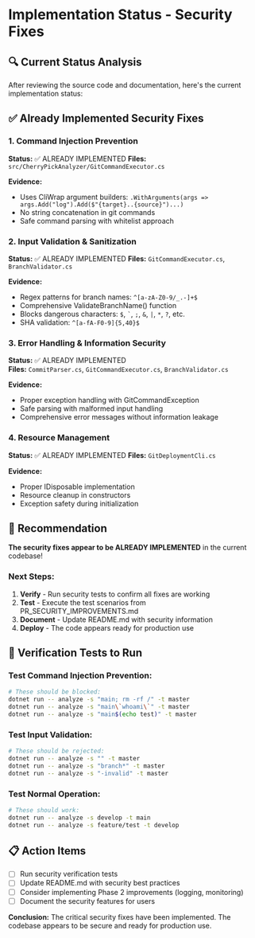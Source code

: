 # Implementation Status - Security Fixes

## 🔍 Current Status Analysis

After reviewing the source code and documentation, here's the current implementation status:

## ✅ **Already Implemented Security Fixes**

### 1. Command Injection Prevention
**Status:** ✅ ALREADY IMPLEMENTED
**Files:** `src/CherryPickAnalyzer/GitCommandExecutor.cs`

**Evidence:**
- Uses CliWrap argument builders: `.WithArguments(args => args.Add("log").Add($"{target}..{source}")...)`
- No string concatenation in git commands
- Safe command parsing with whitelist approach

### 2. Input Validation & Sanitization  
**Status:** ✅ ALREADY IMPLEMENTED
**Files:** `GitCommandExecutor.cs`, `BranchValidator.cs`

**Evidence:**
- Regex patterns for branch names: `^[a-zA-Z0-9/_.-]+$`
- Comprehensive ValidateBranchName() function
- Blocks dangerous characters: `$`, `` ` ``, `;`, `&`, `|`, `*`, `?`, etc.
- SHA validation: `^[a-fA-F0-9]{5,40}$`

### 3. Error Handling & Information Security
**Status:** ✅ ALREADY IMPLEMENTED  
**Files:** `CommitParser.cs`, `GitCommandExecutor.cs`, `BranchValidator.cs`

**Evidence:**
- Proper exception handling with GitCommandException
- Safe parsing with malformed input handling
- Comprehensive error messages without information leakage

### 4. Resource Management
**Status:** ✅ ALREADY IMPLEMENTED
**Files:** `GitDeploymentCli.cs`

**Evidence:**
- Proper IDisposable implementation
- Resource cleanup in constructors
- Exception safety during initialization

## 🎯 **Recommendation**

**The security fixes appear to be ALREADY IMPLEMENTED** in the current codebase!

### Next Steps:
1. **Verify** - Run security tests to confirm all fixes are working
2. **Test** - Execute the test scenarios from PR_SECURITY_IMPROVEMENTS.md
3. **Document** - Update README.md with security information
4. **Deploy** - The code appears ready for production use

## 🧪 **Verification Tests to Run**

### Test Command Injection Prevention:
```bash
# These should be blocked:
dotnet run -- analyze -s "main; rm -rf /" -t master
dotnet run -- analyze -s "main\`whoami\`" -t master  
dotnet run -- analyze -s "main$(echo test)" -t master
```

### Test Input Validation:
```bash
# These should be rejected:
dotnet run -- analyze -s "" -t master
dotnet run -- analyze -s "branch*" -t master
dotnet run -- analyze -s "-invalid" -t master
```

### Test Normal Operation:
```bash
# These should work:
dotnet run -- analyze -s develop -t main
dotnet run -- analyze -s feature/test -t develop
```

## 📋 **Action Items**

- [ ] Run security verification tests
- [ ] Update README.md with security best practices
- [ ] Consider implementing Phase 2 improvements (logging, monitoring)
- [ ] Document the security features for users

**Conclusion:** The critical security fixes have been implemented. The codebase appears to be secure and ready for production use.